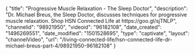 {
    "title": "Progressive Muscle Relaxation - The Sleep Doctor",
    "description": "Dr. Michael Breus, the Sleep Doctor, discusses techniques for progressive muscle relaxation. Shop HSN Connected Life at https:\/\/goo.gl\/sjTNLP",
    "channelid": "98921950",
    "videoid": "96182108",
    "date_created": "1496269551",
    "date_modified": "1501528695",
    "type": "captivate",
    "layout": "channelVideo",
    "url": "\/living-connected-life\/hsn-connected-life-dr-michael-breus-part-4\/98921950-96182108"
}